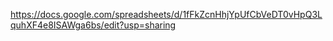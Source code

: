 https://docs.google.com/spreadsheets/d/1fFkZcnHhjYpUfCbVeDT0vHpQ3LquhXF4e8ISAWga6bs/edit?usp=sharing
